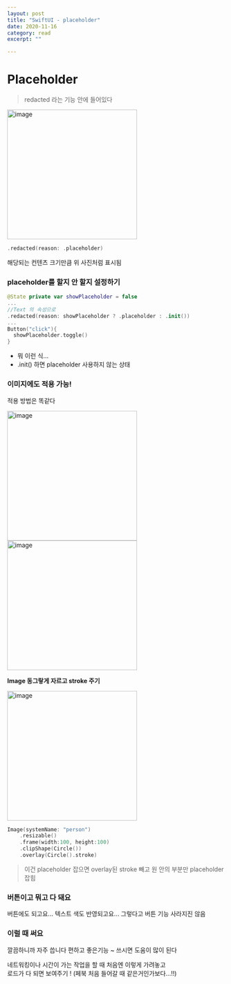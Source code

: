 ```yaml
---
layout: post
title: "SwiftUI - placeholder" 
date: 2020-11-16
category: read 
excerpt: ""

---
```


# Placeholder

> redacted 라는 기능 안에 들어있다

<img src="https://user-images.githubusercontent.com/28949235/99274555-d715ab80-286d-11eb-8f3e-69913d159ff5.png" alt="image" width="300" />

```swift
.redacted(reason: .placeholder)
```

해당되는 컨텐츠 크기만큼 위 사진처럼 표시됨



### placeholder를 할지 안 할지 설정하기

```swift
@State private var showPlaceholder = false
...
//Text 의 속성으로
.redacted(reason: showPlaceholder ? .placeholder : .init())
...
Button("click"){
  showPlaceholder.toggle()
}
```

* 뭐 이런 식...
* .init() 하면 placeholder 사용하지 않는 상태



### 이미지에도 적용 가능!

적용 방법은 똑같다

 <img src="https://user-images.githubusercontent.com/28949235/99275304-abdf8c00-286e-11eb-9902-26cf3dc566b4.png" alt="image" width="300" float="left" /><img src="https://user-images.githubusercontent.com/28949235/99275335-b69a2100-286e-11eb-8558-30be8e184b94.png" alt="image" width="300" float="left" />   



**Image 동그랗게 자르고 stroke 주기**

<img src="https://user-images.githubusercontent.com/28949235/99275703-2a3c2e00-286f-11eb-9d2f-c460f77aa2d4.png" alt="image" width="300" />

```swift
Image(systemName: "person")
	.resizable()
	.frame(width:100, height:100)
	.clipShape(Circle())
	.overlay(Circle().stroke)
```

> 이건 placeholder 잡으면 overlay된 stroke 빼고 원 안의 부분만 placeholder 잡힘



### 버튼이고 뭐고 다 돼요

버튼에도 되고요... 텍스트 색도 반영되고요... 그렇다고 버튼 기능 사라지진 않음

### 이럴 때 써요

깔끔하니까 자주 씁니다 편하고 좋은기능 ~ 쓰시면 도움이 많이 된다

네트워킹이나 시간이 가는 작업을 할 때 처음엔 이렇게 가려놓고  
로드가 다 되면 보여주기 ! (페북 처음 들어갈 때 같은거인가보다...!!)

